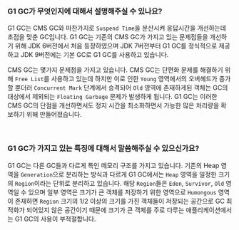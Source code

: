 ### G1 GC가 무엇인지에 대해서 설명해주실 수 있나요?

G1 GC는 CMS GC와 마찬가지로 `Suspend Time`을 분산시켜 응답시간을 개선하는데 초점을 맞춘 GC입니다. G1 GC는 기존의 CMS GC가 가지고 있는 문제점들을 개선하기 위해 JDK 6버전에서 처음 등장하였으며 JDK 7버전부터 
G1 GC를 정식적으로 제공하고 JDK 9버전에는 기본 GC로 G1 GC를 사용하고 있습니다. 

CMS GC는 몇가지 문제점을 가지고 있습니다. CMS GC는 단편화 문제를 해결하기 위해 `Free List`를 사용하고 있는데 하지만 이로 인한 `Young` 영역에서의 오버헤드가 증가할 뿐더러
`Concurrent Mark` 단계에서 승격되어 `Old` 영역에 존재하게된 객체는 GC의 대상에서 제외되는 `Floating Garbage` 문제가 발생하게 됩니다. 
G1 GC는 이러한 CMS GC의 단점을 개선하면서도 정지 시간을 최소화하면서 가능한 많은 처리량을 확보하기 위해 만들어졌습니다. 

<br>

### G1 GC가 가지고 있는 특징에 대해서 말씀해주실 수 있으신가요?

G1 GC는 다른 GC들과 다르게 특인 메모리 구조를 가지고 있습니다. 기존의 Heap 영역을 `Generation`으로 분리하는 방식과 다르게 G1 GC에서는 `Heap` 영역을 일정한 크기의 `Region`이라는 단위로 분리하고 있습니다.
해당 `Region`들은 `Eden`, `Survivor`, `Old` 영역일 수 있으며 일부 영역은 크기가 큰 객체를 저장하기 위한 영역으로 `Humongous` 영역이 존재하면 `Region` 크기의 1/2 이상의 크기를 가진 객체들이 저장되는 공간으로 
GC 최적화가 되어있지 않은 공간이기 때문에 크기가 큰 객체를 주로 다루는 애플리케이션에서는 G1 GC의 사용이 부적절합니다.


